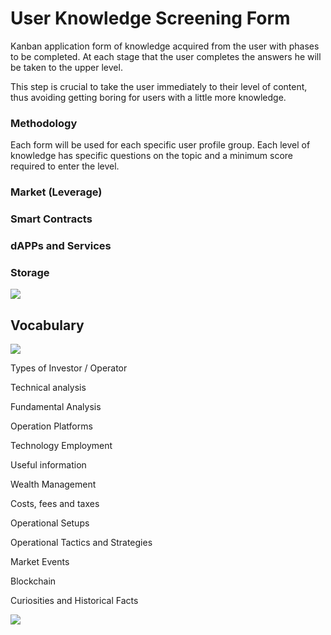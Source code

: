 # User Knowledge Screening Form

Kanban application form of knowledge acquired from the user with phases to be completed. At each stage that the user completes the answers he will be taken to the upper level.

This step is crucial to take the user immediately to their level of content, thus avoiding getting boring for users with a little more knowledge.

### Methodology

Each form will be used for each specific user profile group. Each level of knowledge has specific questions on the topic and a minimum score required to enter the level.

###  

### 

### Market \(Leverage\) 

### 

### Smart Contracts 

### dAPPs and Services 

### Storage

![](https://lh5.googleusercontent.com/JWsCCT-cuLDWjo-X0iWolpwh14JH_YdbdfSlMUMr6LcR_WOTHDVm8eJVd20tLMI3nEcrKJmRTT58LKLh2qrtIXyOJV6qITf0OlIUHxAtwQpwhTjHTRuLVqK3CJoFHy4X7Q)



## Vocabulary

![](https://lh5.googleusercontent.com/JWsCCT-cuLDWjo-X0iWolpwh14JH_YdbdfSlMUMr6LcR_WOTHDVm8eJVd20tLMI3nEcrKJmRTT58LKLh2qrtIXyOJV6qITf0OlIUHxAtwQpwhTjHTRuLVqK3CJoFHy4X7Q)

Types of Investor / Operator

Technical analysis

Fundamental Analysis

Operation Platforms

Technology Employment

Useful information

Wealth Management

Costs, fees and taxes

Operational Setups

Operational Tactics and Strategies

Market Events

Blockchain

Curiosities and Historical Facts

![](https://lh5.googleusercontent.com/JWsCCT-cuLDWjo-X0iWolpwh14JH_YdbdfSlMUMr6LcR_WOTHDVm8eJVd20tLMI3nEcrKJmRTT58LKLh2qrtIXyOJV6qITf0OlIUHxAtwQpwhTjHTRuLVqK3CJoFHy4X7Q)

